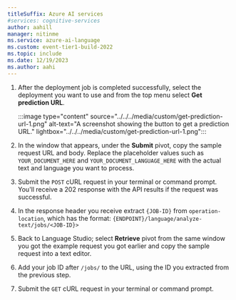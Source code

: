 ```yaml
---
titleSuffix: Azure AI services
#services: cognitive-services
author: aahill
manager: nitinme
ms.service: azure-ai-language
ms.custom: event-tier1-build-2022
ms.topic: include
ms.date: 12/19/2023
ms.author: aahi
---
```


1. After the deployment job is completed successfully, select the deployment you want to use and from the top menu select **Get prediction URL**.

    :::image type="content" source="../../../media/custom/get-prediction-url-1.png" alt-text="A screenshot showing the button to get a prediction URL." lightbox="../../../media/custom/get-prediction-url-1.png":::

2. In the window that appears, under the **Submit** pivot, copy the sample request URL and body. Replace the placeholder values such as `YOUR_DOCUMENT_HERE` and `YOUR_DOCUMENT_LANGUAGE_HERE` with the actual text and language you want to process.

4. Submit the `POST` cURL request in your terminal or command prompt. You'll receive a 202 response with the API results if the request was successful.

5. In the response header you receive extract `{JOB-ID}` from `operation-location`, which has the format: `{ENDPOINT}/language/analyze-text/jobs/<JOB-ID}>`

6. Back to Language Studio; select **Retrieve** pivot from the same window you got the example request you got earlier and copy the sample request into a text editor. 

7. Add your job ID after `/jobs/` to the URL, using the ID you extracted from the previous step. 

8. Submit the `GET` cURL request in your terminal or command prompt.
